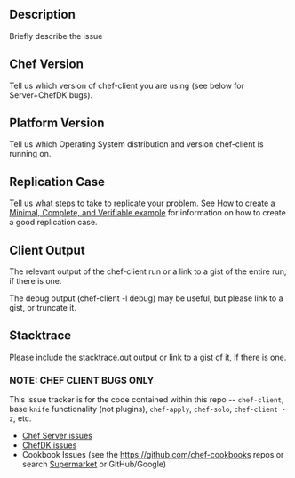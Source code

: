 ## Description

Briefly describe the issue

## Chef Version

Tell us which version of chef-client you are using (see below for Server+ChefDK bugs).

## Platform Version

Tell us which Operating System distribution and version chef-client is running on.

## Replication Case

Tell us what steps to take to replicate your problem.  See [How to create a Minimal, Complete, and Verifiable example](https://stackoverflow.com/help/mcve)
for information on how to create a good replication case.

## Client Output

The relevant output of the chef-client run or a link to a gist of the entire run, if there is one.

The debug output (chef-client -l debug) may be useful, but please link to a gist, or truncate it.

## Stacktrace

Please include the stacktrace.out output or link to a gist of it, if there is one.

### NOTE: CHEF CLIENT BUGS ONLY

This issue tracker is for the code contained within this repo -- `chef-client`, base `knife` functionality (not
plugins), `chef-apply`, `chef-solo`, `chef-client -z`, etc.

* [Chef Server issues](https://github.com/chef/chef-server/issues/new)
* [ChefDK issues](https://github.com/chef/chef-dk/issues/new)
* Cookbook Issues (see the https://github.com/chef-cookbooks repos or search [Supermarket](https://supermarket.chef.io) or GitHub/Google)
